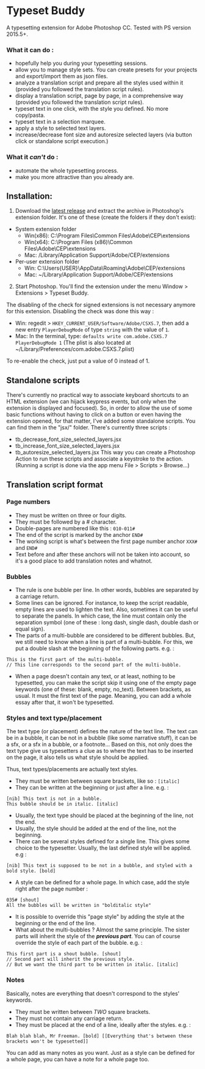 # Typeset Buddy
A typesetting extension for Adobe Photoshop CC. Tested with PS version 2015.5+.

### What it can do :
- hopefully help you during your typesetting sessions.
- allow you to manage style sets. You can create presets for your projects and export/import them as json files.
- analyze a translation script and prepare all the styles used within it (provided you followed the translation script rules).
- display a translation script, page by page, in a comprehensive way (provided you followed the translation script rules).
- typeset text in one click, with the style you defined. No more copy/pasta.
- typeset text in a selection marquee.
- apply a style to selected text layers.
- increase/decrease font size and autoresize selected layers (via button click or standalone script execution.)

### What it *can't* do :
- automate the whole typesetting process.
- make you more attractive than you already are.

## Installation:
1. Download the [latest release](https://github.com/Ikkyusan1/typeset-buddy/releases/latest) and extract the archive in Photoshop's extension folder. It's one of these (create the folders if they don't exist):
- System extension folder
  - Win(x86): C:\Program Files\Common Files\Adobe\CEP\extensions
  - Win(x64): C:\Program Files (x86)\Common Files\Adobe\CEP\extensions
  - Mac: /Library/Application Support/Adobe/CEP/extensions
- Per-user extension folder
  - Win: C:\Users\{USER}\AppData\Roaming\Adobe\CEP/extensions
  - Mac: ~/Library/Application Support/Adobe/CEP/extensions

2. Start Photoshop. You'll find the extension under the menu Window > Extensions > Typeset Buddy.

The disabling of the check for signed extensions is not necessary anymore for this extension. Disabling the check was done this way :
- Win: regedit > ```HKEY_CURRENT_USER/Software/Adobe/CSXS.7```, then add a new entry ```PlayerDebugMode``` of type ```string``` with the value of ```1```.
- Mac: In the terminal, type: ```defaults write com.adobe.CSXS.7 PlayerDebugMode 1```
		(The plist is also located at ~/Library/Preferences/com.adobe.CSXS.7.plist)

To re-enable the check, just put a value of 0 instead of 1.

## Standalone scripts
There's currently no practical way to associate keyboard shortcuts to an HTML extension (we can hijack keypress events, but only when the extension is displayed and focused). So, in order to allow the use of some basic functions without having to click on a button or even having the extension opened, for that matter, I've added some standalone scripts. You can find them in the "jsx/" folder. There's currently three scripts :
- tb_decrease_font_size_selected_layers.jsx
- tb_increase_font_size_selected_layers.jsx
- tb_autoresize_selected_layers.jsx
This way you can create a Photoshop Action to run these scripts and associate a keystroke to the action. (Running a script is done via the app menu File > Scripts > Browse...)

## Translation script format
### Page numbers
- They must be written on three or four digits.
- They must be followed by a # character.
- Double-pages are numbered like this : ```010-011#```
- The end of the script is marked by the anchor ```END#```
- The working script is what's between the first page number anchor ```XXX#``` and ```END#```
- Text before and after these anchors will not be taken into account, so it's a good place to add translation notes and whatnot.

### Bubbles
- The rule is one bubble per line. In other words, bubbles are separated by a carriage return.
- Some lines can be ignored. For instance, to keep the script readable, empty lines are used to lighten the text. Also, sometimes it can be useful to separate the panels. In which case, the line must contain only the separation symbol (one of these : long dash, single dash, double dash or equal sign).
- The parts of a multi-bubble are considered to be different bubbles. But, we still need to know when a line is part of a multi-bubble. For this, we put a double slash at the beginning of the following parts. e.g. :
```
This is the first part of the multi-bubble.
// This line corresponds to the second part of the multi-bubble.
```
- When a page doesn't contain any text, or at least, nothing to be typesetted, you can make the script skip it using one of the empty page keywords (one of these: blank, empty, no_text). Between brackets, as usual. It must the first text of the page. Meaning, you can add a whole essay after that, it won't be typesetted.


### Styles and text type/placement
The text type (or placement) defines the nature of the text line. The text can be in a bubble, it can be not in a bubble (like some narrative stuff), it can be a sfx, or a sfx in a bubble, or a footnote...
Based on this, not only does the text type give us typesetters a clue as to where the text has to be inserted on the page, it also tells us what style should be applied.

Thus, text types/placements are actually text styles.

- They must be written between square brackets, like so : ```[italic]```
- They can be written at the beginning or just after a line. e.g. :
```
[nib] This text is not in a bubble.
This bubble should be in italic. [italic]
```
- Usually, the text type should be placed at the beginning of the line, not the end.
- Usually, the style should be added at the end of the line, not the beginning.
- There can be several styles defined for a single line. This gives some choice to the typesetter. Usually, the last defined style will be applied. e.g :
```
[nib] This text is supposed to be not in a bubble, and styled with a bold style. [bold]
```
- A style can be defined for a whole page. In which case, add the style right after the page number :
```
035# [shout]
All the bubbles will be written in "bolditalic style"
```
- It is possible to override this "page style" by adding the style at the beginning or the end of the line.
- What about the multi-bubbles ? Almost the same principle. The sister parts will inherit the style of the ***previous part***. You can of course override the style of each part of the bubble. e.g. :
```
This first part is a shout bubble. [shout]
// Second part will inherit the previous style.
// But we want the third part to be written in italic. [italic]
```


### Notes
Basically, notes are everything that doesn't correspond to the styles' keywords.
- They must be written between *TWO* square brackets.
- They must not contain any carriage return.
- They must be placed at the end of a line, ideally after the styles. e.g. :
```
Blah blah blah, Mr Freeman. [bold] [[Everything that's between these brackets won't be typesetted]]
```
You can add as many notes as you want. Just as a style can be defined for a whole page, you can have a note for a whole page too.
